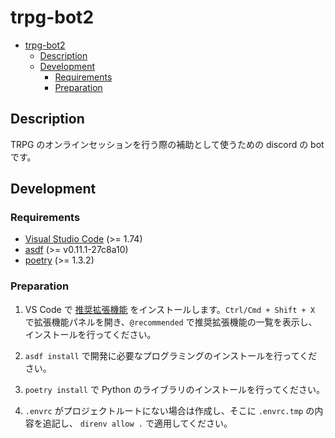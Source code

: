 # trpg-bot2

- [trpg-bot2](#trpg-bot2)
  - [Description](#description)
  - [Development](#development)
    - [Requirements](#requirements)
    - [Preparation](#preparation)

## Description

TRPG のオンラインセッションを行う際の補助として使うための discord の bot です。

## Development

### Requirements

- [Visual Studio Code](https://code.visualstudio.com/) (>= 1.74)
- [asdf](https://asdf-vm.com/) (>= v0.11.1-27c8a10)
- [poetry](https://python-poetry.org/) (>= 1.3.2)

### Preparation

1. VS Code で [推奨拡張機能](/.vscode/extensions.json) をインストールします。`Ctrl/Cmd + Shift + X` で拡張機能パネルを開き、`@recommended` で推奨拡張機能の一覧を表示し、インストールを行ってください。

2. `asdf install` で開発に必要なプログラミングのインストールを行ってください。

3. `poetry install` で Python のライブラリのインストールを行ってください。

4. `.envrc` がプロジェクトルートにない場合は作成し、そこに `.envrc.tmp` の内容を追記し、 `direnv allow .` で適用してください。
